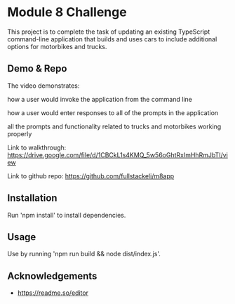 
# Module 8 Challenge

This project is to complete the task of updating an existing TypeScript command-line application that builds and uses cars to include additional options for motorbikes and trucks. 
## Demo & Repo
The video demonstrates:

how a user would invoke the application from the command line

how a user would enter responses to all of the prompts in the application

all the prompts and functionality related to trucks and motorbikes working properly

Link to walkthrough:
https://drive.google.com/file/d/1CBCkL1s4KMQ_5w56oGhtRxImHhRmJbTI/view


Link to github repo:
https://github.com/fullstackeli/m8app

## Installation

Run 'npm install' to install dependencies.

    
## Usage


Use by running 'npm run build && node dist/index.js'.

## Acknowledgements

 - https://readme.so/editor